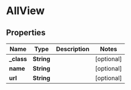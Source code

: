 
# AllView

## Properties
Name | Type | Description | Notes
------------ | ------------- | ------------- | -------------
**_class** | **String** |  |  [optional]
**name** | **String** |  |  [optional]
**url** | **String** |  |  [optional]



